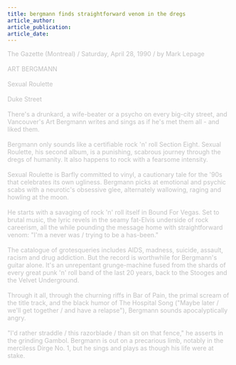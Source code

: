 ```yaml
---
title: bergmann finds straightforward venom in the dregs
article_author: 
article_publication: 
article_date: 
---
```

<span style="color: #c0c0c0">The Gazette (Montreal) / Saturday, April 28, 1990 / by Mark Lepage<br /><br />ART BERGMANN<br /><br />Sexual Roulette<br /><br />Duke Street<br /><br />There's a drunkard, a wife-beater or a psycho on every big-city street, and Vancouver's Art Bergmann writes and sings as if he's met them all - and liked them.<br /><br />Bergmann only sounds like a certifiable rock 'n' roll Section Eight. Sexual Roulette, his second album, is a punishing, scabrous journey through the dregs of humanity. It also happens to rock with a fearsome intensity.<br /><br />Sexual Roulette is Barfly committed to vinyl, a cautionary tale for the '90s that celebrates its own ugliness. Bergmann picks at emotional and psychic scabs with a neurotic's obsessive glee, alternately wallowing, raging and howling at the moon.<br /><br />He starts with a savaging of rock 'n' roll itself in Bound For Vegas. Set to brutal music, the lyric revels in the seamy fat-Elvis underside of rock careerism, all the while pounding the message home with straightforward venom: &quot;I'm a never was / trying to be a has-been.&quot;<br /><br />The catalogue of grotesqueries includes AIDS, madness, suicide, assault, racism and drug addiction. But the record is worthwhile for Bergmann's guitar alone. It's an unrepentant grunge-machine fused from the shards of every great punk 'n' roll band of the last 20 years, back to the Stooges and the Velvet Underground.<br /><br />Through it all, through the churning riffs in Bar of Pain, the primal scream of the title track, and the black humor of The Hospital Song (&quot;Maybe later / we'll get together / and have a relapse&quot;), Bergmann sounds apocalyptically angry.<br /><br />&quot;I'd rather straddle / this razorblade / than sit on that fence,&quot; he asserts in the grinding Gambol. Bergmann is out on a precarious limb, notably in the merciless Dirge No. 1, but he sings and plays as though his life were at stake.<br /></span>
